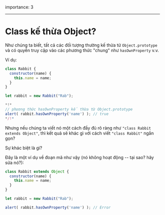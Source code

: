 importance: 3

---

# Class kế thừa Object?

Như chúng ta biết, tất cả các đối tượng thường kế thừa từ `Object.prototype` và có quyền truy cập vào các phương thức "chung" như `hasOwnProperty` v.v.

Ví dụ:

```js run
class Rabbit {
  constructor(name) {
    this.name = name;
  }
}

let rabbit = new Rabbit("Rab");

*!*
// phương thức hasOwnProperty kế thừa từ Object.prototype
alert( rabbit.hasOwnProperty('name') ); // true
*/!*
```

Nhưng nếu chúng ta viết nó một cách đầy đủ rõ ràng như `"class Rabbit extends Object"`, thì kết quả sẽ khác gì với cách viết `"class Rabbit"` ngắn gọn?

Sự khác biệt là gì?

Đây là một ví dụ về đoạn mã như vậy (nó không hoạt động -- tại sao? hãy sửa nó?):

```js
class Rabbit extends Object {
  constructor(name) {
    this.name = name;
  }
}

let rabbit = new Rabbit("Rab");

alert( rabbit.hasOwnProperty('name') ); // Error
```
